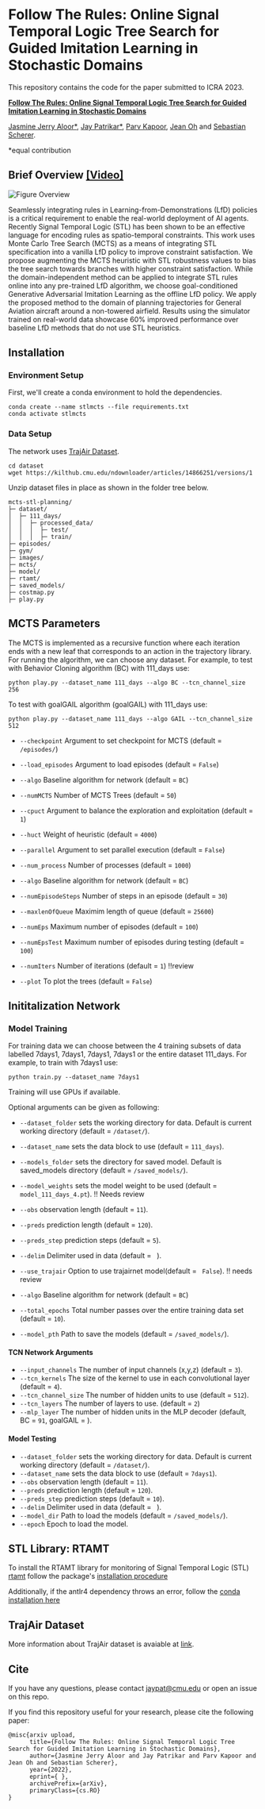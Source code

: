# Follow The Rules: Online Signal Temporal Logic Tree Search for Guided Imitation Learning in Stochastic Domains

This repository contains the code for the paper submitted to ICRA 2023. 

[**Follow The Rules: Online Signal Temporal Logic Tree Search for Guided Imitation Learning in Stochastic Domains**](https://arxiv.org/abs/) 

[Jasmine Jerry Aloor*](https://jaroan.github.io/jasminejerrya/), [Jay Patrikar*](https://jaypatrikar.me/), [Parv Kapoor](https://bradymoon.com/), [Jean Oh](https://www.cs.cmu.edu/~./jeanoh/) and [Sebastian Scherer](https://www.ri.cmu.edu/ri-faculty/sebastian-scherer/).

*equal contribution

## Brief Overview [[Video]](https://youtu.be/fiFCwc57MQs)

![Figure Overview](images/summary_fig1.png)

Seamlessly integrating rules in Learning-from-Demonstrations (LfD) policies is a critical requirement to enable the real-world deployment of AI agents.
Recently Signal Temporal Logic (STL) has been shown to be an effective language for encoding rules as spatio-temporal constraints. 
This work uses Monte Carlo Tree Search (MCTS) as a means of integrating STL specification into a vanilla LfD policy to improve constraint satisfaction. We propose augmenting the MCTS heuristic with STL robustness values to bias the tree search towards branches with higher constraint satisfaction. While the domain-independent method can be applied to integrate STL rules online into any pre-trained LfD algorithm, we choose goal-conditioned Generative Adversarial Imitation Learning as the offline LfD policy. We apply the proposed method to the domain of planning trajectories for General Aviation aircraft around a non-towered airfield. Results using the simulator trained on real-world data showcase 60\% improved performance over baseline LfD methods that do not use STL heuristics.

## Installation
### Environment Setup

First, we'll create a conda environment to hold the dependencies.

```
conda create --name stlmcts --file requirements.txt
conda activate stlmcts
```

### Data Setup

The network uses [TrajAir Dataset](https://theairlab.org/trajair/).

```
cd dataset
wget https://kilthub.cmu.edu/ndownloader/articles/14866251/versions/1
```

Unzip dataset files in place as shown in the folder tree below.

```
mcts-stl-planning/
├─ dataset/
│  ├─ 111_days/
│  │  ├─ processed_data/
│  │  │  ├─ test/
│  │  │  ├─ train/
├─ episodes/
├─ gym/
├─ images/
├─ mcts/
├─ model/
├─ rtamt/
├─ saved_models/
├─ costmap.py
├─ play.py
```

## MCTS Parameters

The MCTS is implemented as a recursive function where each iteration ends with a new leaf that corresponds to an action in the trajectory library.  For running the algorithm, we can choose any dataset. 
For example, to test with Behavior Cloning algorithm (BC) with 111_days use: 

`python play.py --dataset_name 111_days --algo BC --tcn_channel_size 256`

To test with goalGAIL algorithm (goalGAIL) with 111_days use: 

`python play.py --dataset_name 111_days --algo GAIL --tcn_channel_size 512`

- `--checkpoint` Argument to set checkpoint for MCTS (default = `/episodes/`)
- `--load_episodes` Argument to load episodes (default = `False`)
- `--algo` Baseline algorithm for network (default = `BC`)

- `--numMCTS` Number of MCTS Trees (default = `50`)
- `--cpuct` Argument to balance the exploration and exploitation (default = `1`)
- `--huct` Weight of heuristic  (default = `4000`)
- `--parallel` Argument to set parallel execution (default = `False`)
- `--num_process` Number of processes (default = `1000`)
- `--algo` Baseline algorithm for network (default = `BC`)

- `--numEpisodeSteps` Number of steps in an episode (default = `30`)
- `--maxlenOfQueue` Maximim length of queue (default = `25600`)
- `--numEps` Maximum number of episodes  (default = `100`)
- `--numEpsTest` Maximum number of episodes  during testing (default = `100`)
- `--numIters` Number of iterations (default = `1`) !!review
- `--plot` To plot the trees (default = `False`)

## Inititalization Network

### Model Training

For training data we can choose between the 4 training subsets of data labelled 7days1, 7days1, 7days1, 7days1 or the entire dataset 111_days. For example, to train with 7days1 use: 

`python train.py --dataset_name 7days1`

Training will use GPUs if available.

Optional arguments can be given as following:

- `--dataset_folder` sets the working directory for data. Default is current working directory (default = `/dataset/`). 
- `--dataset_name` sets the data block to use (default = `111_days`).
- `--models_folder` sets the directory for saved model. Default is saved_models directory (default = `/saved_models/`). 
- `--model_weights` sets the model weight to be used (default = `model_111_days_4.pt`). !! Needs review
- `--obs` observation length (default = `11`).
- `--preds` prediction length (default = `120`).
- `--preds_step` prediction steps (default = `5`).
- `--delim` Delimiter used in data (default = ` `).
- `--use_trajair` Option to use trajairnet model(default = ` False`). !! needs review

- `--algo` Baseline algorithm for network (default = `BC`)
- `--total_epochs` Total number passes over the entire training data set (default = `10`).
<!-- - `--evaluate` Test the model at every epoch (default = `True`). -->
<!-- - `--save_model` Save the model at every epoch (default = `True`). -->
- `--model_pth` Path to save the models (default = `/saved_models/`).

#### TCN Network Arguments

- `--input_channels` The number of input channels (x,y,z) (default = `3`).
- `--tcn_kernels` The size of the kernel to use in each convolutional layer (default = `4`).
- `--tcn_channel_size` The number of hidden units to use (default = `512`).
- `--tcn_layers` The number of layers to use. (default = `2`)
- `--mlp_layer`  The number of hidden units in the MLP decoder (default, BC = `91`, goalGAIL = ).

#### Model Testing

<!-- `python test.py --dataset_name 7days1 --epoch 1` -->

<!-- Optional arguments can be given as following: -->

- `--dataset_folder` sets the working directory for data. Default is current working directory (default = `/dataset/`). 
- `--dataset_name` sets the data block to use (default = `7days1`).
- `--obs` observation length (default = `11`).
- `--preds` prediction length (default = `120`).
- `--preds_step` prediction steps (default = `10`).
- `--delim` Delimiter used in data (default = ` `).
- `--model_dir` Path to load the models (default = `/saved_models/`).
- `--epoch` Epoch to load the model. 


## STL Library: RTAMT

To install the RTAMT library for monitoring of Signal Temporal Logic (STL) [rtamt](https://github.com/nickovic/rtamt) follow the package's [installation procedure](https://github.com/nickovic/rtamt#installation)

Additionally, if the antlr4 dependency throws an error, follow the [conda installation here](https://anaconda.org/conda-forge/antlr4-python3-runtime)

## TrajAir Dataset

More information about TrajAir dataset is avaiable at [link](https://theairlab.org/trajair/).

## Cite
If you have any questions, please contact [jaypat@cmu.edu](mailto:jaypat@cmu.edu) or open an issue on this repo. 

If you find this repository useful for your research, please cite the following paper:

```
@misc{arxiv upload,
      title={Follow The Rules: Online Signal Temporal Logic Tree Search for Guided Imitation Learning in Stochastic Domains}, 
      author={Jasmine Jerry Aloor and Jay Patrikar and Parv Kapoor and Jean Oh and Sebastian Scherer},
      year={2022},
      eprint={ },
      archivePrefix={arXiv},
      primaryClass={cs.RO}
}
```
